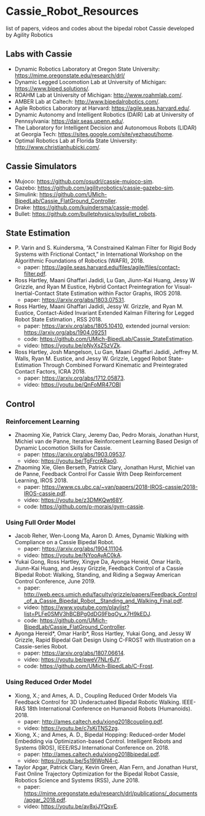 # Cassie_Robot_Resources
list of papers, videos and codes about the bipedal robot Cassie developed by Agility Robotics

## Labs with Cassie
- Dynamic Robotics Laboratory at Oregon State University: https://mime.oregonstate.edu/research/drl/
- Dynamic Legged Locomotion Lab at University of Michigan: https://www.biped.solutions/.
- ROAHM Lab at University of Michigan: http://www.roahmlab.com/.
- AMBER Lab at Caltech: http://www.bipedalrobotics.com/.
- Agile Robotics Laboratory at Harvard: https://agile.seas.harvard.edu/.
- Dynamic Autonomy and Intelligent Robotics (DAIR) Lab at University of Pennsylvania: https://dair.seas.upenn.edu/.
- The Laboratory for Intelligent Decision and Autonomous Robots (LIDAR) at Georgia Tech: https://sites.google.com/site/yezhaout/home.
- Optimal Robotics Lab at Florida State University: http://www.christianhubicki.com/.

## Cassie Simulators
- Mujoco: https://github.com/osudrl/cassie-mujoco-sim.
- Gazebo: https://github.com/agilityrobotics/cassie-gazebo-sim.
- Simulink: https://github.com/UMich-BipedLab/Cassie_FlatGround_Controller.
- Drake: https://github.com/kuindersma/cassie-model.
- Bullet: https://github.com/bulletphysics/pybullet_robots.

## State Estimation
- P. Varin and S. Kuindersma, “A Constrained Kalman Filter for Rigid Body Systems with Frictional Contact,” in International Workshop on the Algorithmic Foundations of Robotics (WAFR), 2018. 
  - paper: https://agile.seas.harvard.edu/files/agile/files/contact-filter.pdf.
- Ross Hartley, Maani Ghaffari Jadidi, Lu Gan, Jiunn-Kai Huang, Jessy W Grizzle, and Ryan M Eustice, Hybrid Contact Preintegration for Visual-Inertial-Contact State Estimation within Factor Graphs, IROS 2018. 
  - paper: https://arxiv.org/abs/1803.07531.
- Ross Hartley, Maani Ghaffari Jadidi, Jessy W. Grizzle, and Ryan M. Eustice, Contact-Aided Invariant Extended Kalman Filtering for Legged Robot State Estimation , RSS 2018. 
  - paper: https://arxiv.org/abs/1805.10410, extended journal version: https://arxiv.org/abs/1904.09251
  - code: https://github.com/UMich-BipedLab/Cassie_StateEstimation.
  - video: https://youtu.be/pNyXsZ5zVZk.
- Ross Hartley, Josh Mangelson, Lu Gan, Maani Ghaffari Jadidi, Jeffrey M. Walls, Ryan M. Eustice, and Jessy W. Grizzle, Legged Robot State-Estimation Through Combined Forward Kinematic and Preintegrated Contact Factors, ICRA 2018.
  - paper: https://arxiv.org/abs/1712.05873.
  - video: https://youtu.be/QnFoMR47OBI
  
## Control
### Reinforcement Learning
- Zhaoming Xie, Patrick Clary, Jeremy Dao, Pedro Morais, Jonathan Hurst, Michiel van de Panne, Iterative Reinforcement Learning Based Design of Dynamic Locomotion Skills for Cassie.
  - paper: https://arxiv.org/abs/1903.09537.
  - video: https://youtu.be/TgFrcrARao0.
- Zhaoming Xie, Glen Berseth, Patrick Clary, Jonathan Hurst, Michiel van de Panne, Feedback Control For Cassie With Deep Reinforcement Learning, IROS 2018.
  - paper: https://www.cs.ubc.ca/~van/papers/2018-IROS-cassie/2018-IROS-cassie.pdf.
  - video: https://youtu.be/z3DMKQwt68Y. 
  - code: https://github.com/p-morais/gym-cassie.
### Using Full Order Model
- Jacob Reher, Wen-Loong Ma, Aaron D. Ames, Dynamic Walking with Compliance on a Cassie Bipedal Robot.
  - paper: https://arxiv.org/abs/1904.11104.
  - video: https://youtu.be/NYooAyAC0kA.
- Yukai Gong, Ross Hartley, Xingye Da, Ayonga Hereid, Omar Harib, Jiunn-Kai Huang, and Jessy Grizzle, Feedback Control of a Cassie Bipedal Robot: Walking, Standing, and Riding a Segway American Control Conference, June 2019.
  - paper: http://web.eecs.umich.edu/faculty/grizzle/papers/Feedback_Control_of_a_Cassie_Bipedal_Robot__Standing_and_Walking_Final.pdf.
  - video: https://www.youtube.com/playlist?list=PLFe0SMV3hBCBPg0dDG9FbqOy_x7H9kEDJ.
  - code: https://github.com/UMich-BipedLab/Cassie_FlatGround_Controller.
- Ayonga Hereid*, Omar Harib*, Ross Hartley, Yukai Gong, and Jessy W Grizzle, Rapid Bipedal Gait Design Using C-FROST with Illustration on a Cassie-series Robot.
  - paper: https://arxiv.org/abs/1807.06614.
  - video: https://youtu.be/pweV7NLr6JY.
  - code: https://github.com/UMich-BipedLab/C-Frost.
### Using Reduced Order Model
- Xiong, X.; and Ames, A. D., Coupling Reduced Order Models Via Feedback Control for 3D Underactuated Bipedal Robotic Walking. IEEE-RAS 18th International Conference on Humanoid Robots (Humanoids). 2018. 
  - paper: http://ames.caltech.edu/xiong2018coupling.pdf.
  - video: https://youtu.be/c7sKjTNS2zg.
- Xiong, X.; and Ames, A. D., Bipedal Hopping: Reduced-order Model Embedding via Optimization-based Control. Intelligent Robots and Systems (IROS), IEEE/RSJ International Conference on. 2018. 
  - paper: http://ames.caltech.edu/xiong2018bipedal.pdf.
  - video: https://youtu.be/5s19IWqN4-c.
- Taylor Apgar, Patrick Clary, Kevin Green, Alan Fern, and Jonathan Hurst, Fast Online Trajectory Optimization for the Bipedal Robot Cassie, Robotics Science and Systems (RSS), June 2018.
  - paper: https://mime.oregonstate.edu/research/drl/publications/_documents/apgar_2018.pdf.
  - video: https://youtu.be/av8xjJYQsvE.
